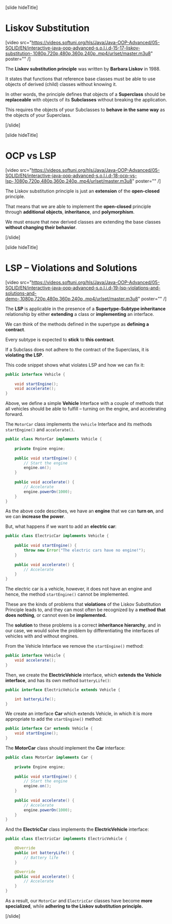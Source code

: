 [slide hideTitle]

# Liskov Substitution

[video src="https://videos.softuni.org/hls/Java/Java-OOP-Advanced/05-SOLID/EN/interactive-java-oop-advanced-s.o.l.i.d-15-17-liskov-substitution-,1080p,720p,480p,360p,240p,.mp4/urlset/master.m3u8" poster="" /]

The **Liskov substitution principle** was written by **Barbara Liskov** in 1988.

It states that functions that reference base classes must be able to use objects of derived (child) classes without knowing it.

In other words, the principle defines that objects of a **Superclass** should be **replaceable** with objects of its **Subclasses** without breaking the application.

This requires the objects of your Subclasses to **behave in the same way** as the objects of your Superclass.

[/slide]

[slide hideTitle]

# OCP vs LSP

[video src="https://videos.softuni.org/hls/Java/Java-OOP-Advanced/05-SOLID/EN/interactive-java-oop-advanced-s.o.l.i.d-18-ocp-vs-lsp-,1080p,720p,480p,360p,240p,.mp4/urlset/master.m3u8" poster="" /]

The Liskov substitution principle is just an **extension** of the **open-closed** principle. 

That means that we are able to implement the **open-closed** principle through **additional objects**, **inheritance**, and **polymorphism**.​

We must ensure that new derived classes are extending the base classes **without changing their behavior**. 

[/slide]

[slide hideTitle]

# LSP – Violations and Solutions​

[video src="https://videos.softuni.org/hls/Java/Java-OOP-Advanced/05-SOLID/EN/interactive-java-oop-advanced-s.o.l.i.d-19-lsp-violations-and-solutions-and-demo-,1080p,720p,480p,360p,240p,.mp4/urlset/master.m3u8" poster="" /]

The **LSP** is applicable in the presence of a **Supertype-Subtype inheritance** relationship by either **extending** a class or **implementing** an interface. 

We can think of the methods defined in the supertype as **defining a contract**.

Every subtype is expected to **stick** to **this contract**. 

If a Subclass does not adhere to the contract of the Superclass, it is **violating the LSP**.

This code snippet shows what violates LSP and how we can fix it:

```java
public interface Vehicle {
 
    void startEngine();
    void accelerate();
}
```
Above, we define a simple **Vehicle** Interface with a couple of methods that all vehicles should be able to fulfill – turning on the engine, and accelerating forward.

The `MotorCar` class implements the `Vehicle` Interface and its methods `startEngine()` and `accelerate()`.

```java
public class MotorCar implements Vehicle {
 
    private Engine engine;
 
    public void startEngine() {
        // Start the engine
        engine.on();
    }
 
    public void accelerate() {
        // Accelerate
        engine.powerOn(1000);
    }
}
```

As the above code describes, we have an **engine** that we can **turn on**, and we can **increase the power**.

But, what happens if we want to add an **electric car**:

```java
public class ElectricCar implements Vehicle {
 
    public void startEngine() {
        throw new Error("The electric cars have no engine!");
    }
 
    public void accelerate() {
        // Accelerate
    }
}
```
The electric car is a vehicle, however, it does not have an engine and hence, the method `startEngine()` cannot be implemented.

These are the kinds of problems that **violations** of the Liskov Substitution Principle leads to, and they can most often be recognized by a **method that does nothing**, or cannot even be **implemented.**

The **solution** to these problems is a correct **inheritance hierarchy**, and in our case, we would solve the problem by differentiating the interfaces of vehicles with and without engines.


From the Vehicle Interface we remove the `startEngine()` method:

```java
public interface Vehicle {
    void accelerate();
}
```

Then, we create the **ElectricVehicle** interface, which **extends the Vehicle interface**, and has its own method `batteryLife()`:

```java
public interface ElectricVehicle extends Vehicle {

    int batteryLife();
}
```

We create an interface **Car** which extends Vehicle, in which it is more appropriate to add the `startEngine()` method:

```java
public interface Car extends Vehicle {
    void startEngine();
}
```

The **MotorCar** class should implement the **Car** interface:

```java
public class MotorCar implements Car {
 
    private Engine engine;
 
    public void startEngine() {
        // Start the engine
        engine.on();
    }
 
    public void accelerate() {
        // Accelerate
        engine.powerOn(1000);
    }
}
```

And the **ElectricCar** class implements the **ElectricVehicle** interface:

```java
public class ElectricCar implements ElectricVehicle {

    @Override
    public int batteryLife() {
        // Battery life
    }

    @Override
    public void accelerate() {
        // Accelerate
    }
}
```

As a result, our `MotorCar` and `ElectricCar` classes have become **more specialized**, while **adhering to the Liskov substitution principle.**

[/slide]
